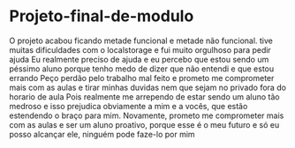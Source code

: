 # Projeto-final-de-modulo

O projeto acabou ficando metade funcional e metade não funcional. tive muitas dificuldades com o localstorage e fui muito orgulhoso para pedir ajuda
Eu realmente preciso de ajuda e eu percebo que estou sendo um péssimo aluno porque tenho medo de dizer que não entendi e que estou errando
Peço perdão pelo trabalho mal feito e prometo me comprometer mais com as aulas e tirar minhas duvidas nem que sejam no privado fora do horario de aula
Pois realmente me arrependo de estar sendo um aluno tão medroso e isso prejudica obviamente a mim e a vocês, que estão estendendo o braço para mim.
Novamente, prometo me comprometer mais com as aulas e ser um aluno proativo, porque esse é o meu futuro e só eu posso alcançar ele, ninguém pode faze-lo por mim
